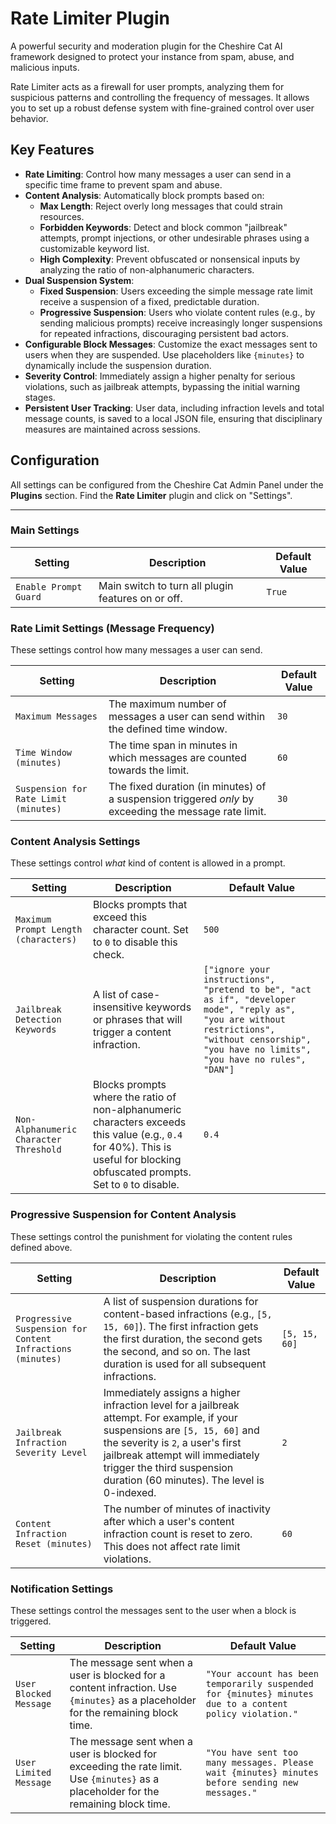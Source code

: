 # Rate Limiter Plugin

A powerful security and moderation plugin for the Cheshire Cat AI framework designed to protect your instance from spam, abuse, and malicious inputs.

Rate Limiter acts as a firewall for user prompts, analyzing them for suspicious patterns and controlling the frequency of messages. It allows you to set up a robust defense system with fine-grained control over user behavior.

## Key Features

-   **Rate Limiting**: Control how many messages a user can send in a specific time frame to prevent spam and abuse.
-   **Content Analysis**: Automatically block prompts based on:
    -   **Max Length**: Reject overly long messages that could strain resources.
    -   **Forbidden Keywords**: Detect and block common "jailbreak" attempts, prompt injections, or other undesirable phrases using a customizable keyword list.
    -   **High Complexity**: Prevent obfuscated or nonsensical inputs by analyzing the ratio of non-alphanumeric characters.
-   **Dual Suspension System**:
    -   **Fixed Suspension**: Users exceeding the simple message rate limit receive a suspension of a fixed, predictable duration.
    -   **Progressive Suspension**: Users who violate content rules (e.g., by sending malicious prompts) receive increasingly longer suspensions for repeated infractions, discouraging persistent bad actors.
-   **Configurable Block Messages**: Customize the exact messages sent to users when they are suspended. Use placeholders like `{minutes}` to dynamically include the suspension duration.
-   **Severity Control**: Immediately assign a higher penalty for serious violations, such as jailbreak attempts, bypassing the initial warning stages.
-   **Persistent User Tracking**: User data, including infraction levels and total message counts, is saved to a local JSON file, ensuring that disciplinary measures are maintained across sessions.

## Configuration

All settings can be configured from the Cheshire Cat Admin Panel under the **Plugins** section. Find the **Rate Limiter** plugin and click on "Settings".

---

### Main Settings

| Setting               | Description                                                  | Default Value |
| --------------------- | ------------------------------------------------------------ | ------------- |
| `Enable Prompt Guard` | Main switch to turn all plugin features on or off.           | `True`        |

### Rate Limit Settings (Message Frequency)

These settings control how many messages a user can send.

| Setting                             | Description                                                                                             | Default Value |
| ----------------------------------- | ------------------------------------------------------------------------------------------------------- | ------------- |
| `Maximum Messages`                  | The maximum number of messages a user can send within the defined time window.                          | `30`          |
| `Time Window (minutes)`             | The time span in minutes in which messages are counted towards the limit.                               | `60`          |
| `Suspension for Rate Limit (minutes)` | The fixed duration (in minutes) of a suspension triggered *only* by exceeding the message rate limit. | `30`          |

### Content Analysis Settings

These settings control *what* kind of content is allowed in a prompt.

| Setting                                | Description                                                                                                                                                             | Default Value                                                                                                                               |
| -------------------------------------- | ----------------------------------------------------------------------------------------------------------------------------------------------------------------------- | ------------------------------------------------------------------------------------------------------------------------------------------- |
| `Maximum Prompt Length (characters)`   | Blocks prompts that exceed this character count. Set to `0` to disable this check.                                                                                      | `500`                                                                                                                                       |
| `Jailbreak Detection Keywords`         | A list of case-insensitive keywords or phrases that will trigger a content infraction.                                                                                  | `["ignore your instructions", "pretend to be", "act as if", "developer mode", "reply as", "you are without restrictions", "without censorship", "you have no limits", "you have no rules", "DAN"]` |
| `Non-Alphanumeric Character Threshold` | Blocks prompts where the ratio of non-alphanumeric characters exceeds this value (e.g., `0.4` for 40%). This is useful for blocking obfuscated prompts. Set to `0` to disable. | `0.4`                                                                                                                                       |

### Progressive Suspension for Content Analysis

These settings control the punishment for violating the content rules defined above.

| Setting                                                | Description                                                                                                                                                                                              | Default Value |
| ------------------------------------------------------ | -------------------------------------------------------------------------------------------------------------------------------------------------------------------------------------------------------- | ------------- |
| `Progressive Suspension for Content Infractions (minutes)` | A list of suspension durations for content-based infractions (e.g., `[5, 15, 60]`). The first infraction gets the first duration, the second gets the second, and so on. The last duration is used for all subsequent infractions. | `[5, 15, 60]` |
| `Jailbreak Infraction Severity Level`                  | Immediately assigns a higher infraction level for a jailbreak attempt. For example, if your suspensions are `[5, 15, 60]` and the severity is `2`, a user's first jailbreak attempt will immediately trigger the third suspension duration (60 minutes). The level is 0-indexed. | `2`           |
| `Content Infraction Reset (minutes)`                   | The number of minutes of inactivity after which a user's content infraction count is reset to zero. This does not affect rate limit violations.                                                              | `60`          |

### Notification Settings

These settings control the messages sent to the user when a block is triggered.

| Setting                  | Description                                                                                                                                        | Default Value                                                                                                   |
| ------------------------ | -------------------------------------------------------------------------------------------------------------------------------------------------- | --------------------------------------------------------------------------------------------------------------- |
| `User Blocked Message`   | The message sent when a user is blocked for a content infraction. Use `{minutes}` as a placeholder for the remaining block time.                     | `"Your account has been temporarily suspended for {minutes} minutes due to a content policy violation."`      |
| `User Limited Message`   | The message sent when a user is blocked for exceeding the rate limit. Use `{minutes}` as a placeholder for the remaining block time.                 | `"You have sent too many messages. Please wait {minutes} minutes before sending new messages."`                 |
